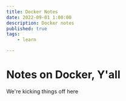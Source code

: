 ```yaml
---
title: Docker Notes
date: 2022-09-01 1:00:00
description: Docker notes
published: true
tags: 
    - learn

---
```

# Notes on Docker, Y'all
We're kicking things off here
